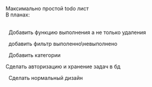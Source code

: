 Максимально простой todo лист
<br/>
В планах:<br/> 

  Добавить функцию выполнения а не только удаления<br/>
  
  добавить фильтр выполенно\невыполнено <br/>
  
  Добавить категории <br/>

Сделать авторизацию и хранение задач в бд

  Сделать нормальный дизайн<br/>
